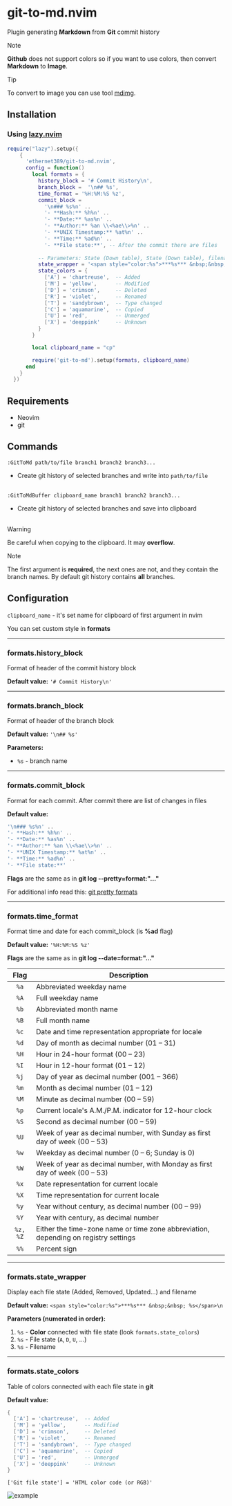 # git-to-md.nvim
Plugin generating **Markdown** from **Git** commit history

> [!NOTE]
> **Github** does not support colors 
> so if you want to use colors,
> then convert **Markdown** to **Image**.

> [!TIP] 
> To convert to image you can use tool [mdimg](https://www.npmjs.com/package/mdimg).

## Installation
### Using [lazy.nvim](https://github.com/folke/lazy.nvim)
```Lua
require("lazy").setup({
    {
      'ethernet389/git-to-md.nvim',
      config = function()
        local formats = {
          history_block = '# Commit History\n',
          branch_block =  '\n## %s',
          time_format = '%H:%M:%S %z',
          commit_block =
            '\n### %s%n' ..
            '- **Hash:** %h%n' ..
            '- **Date:** %as%n' ..
            '- **Author:** %an \\<%ae\\>%n' ..
            '- **UNIX Timestamp:** %at%n' ..
            '- **Time:** %ad%n' ..
            '- **File state:**', -- After the commit there are files
          
          -- Parameters: State (Down table), State (Down table), filename
          state_wrapper = '<span style="color:%s">***%s*** &nbsp;&nbsp; %s</span>\n',
          state_colors = {
            ['A'] = 'chartreuse',  -- Added
            ['M'] = 'yellow',      -- Modified
            ['D'] = 'crimson',     -- Deleted
            ['R'] = 'violet',      -- Renamed
            ['T'] = 'sandybrown',  -- Type changed
            ['C'] = 'aquamarine',  -- Copied
            ['U'] = 'red',         -- Unmerged
            ['X'] = 'deeppink'     -- Unknown
          }
        }

        local clipboard_name = "cp"

        require('git-to-md').setup(formats, clipboard_name)
      end
    }
  })
```

## Requirements
- Neovim
- git

## Commands
`:GitToMd path/to/file branch1 branch2 branch3...` 
- Create git history of selected branches and write into `path/to/file`
<br></br>

`:GitToMdBuffer clipboard_name branch1 branch2 branch3...` 
- Create git history of selected branches and save into clipboard 
<br></br>

> [!WARNING]
> Be careful when copying to the clipboard. It may **overflow**.

> [!NOTE]
> The first argument is **required**, the next ones are not, and they contain the branch names. By default git history contains **all** branches.

## Configuration
`clipboard_name` - it's set name for clipboard of first argument in nvim

You can set custom style in **formats**

---
### formats.history_block
Format of header of the commit history block

**Default value:** `'# Commit History\n'`

---
### formats.branch_block
Format of header of the branch block

**Default value:** `'\n## %s'`

**Parameters:**
- `%s` - branch name

---
### formats.commit_block
Format for each commit. After commit there are list of changes in files

**Default value:**
```Lua
'\n### %s%n' ..
'- **Hash:** %h%n' ..
'- **Date:** %as%n' ..
'- **Author:** %an \\<%ae\\>%n' ..
'- **UNIX Timestamp:** %at%n' ..
'- **Time:** %ad%n' ..
'- **File state:**'
```

**Flags** are the same as in **git log --pretty=format:"..."**

For additional info read this: [git pretty formats](https://git-scm.com/docs/pretty-formats)

---
### formats.time_format
Format time and date for each commit_block (is **%ad** flag)

**Default value:** `'%H:%M:%S %z'`

**Flags** are the same as in **git log --date=format:"..."**

|    Flag    | Description                                                                 |
|:------------:|--------------------------------------------------------------------------|
| ``%a``      | Abbreviated weekday name                                                |
| ``%A``      | Full weekday name                                                       |
| ``%b``      | Abbreviated month name                                                  |
| ``%B``      | Full month name                                                         |
| ``%c``      | Date and time representation appropriate for locale                     |
| ``%d``      | Day of month as decimal number (01 – 31)                               |
| ``%H``      | Hour in 24-hour format (00 – 23)                                       |
| ``%I``      | Hour in 12-hour format (01 – 12)                                       |
| ``%j``      | Day of year as decimal number (001 – 366)                              |
| ``%m``      | Month as decimal number (01 – 12)                                      |
| ``%M``      | Minute as decimal number (00 – 59)                                     |
| ``%p``      | Current locale's A.M./P.M. indicator for 12-hour clock                 |
| ``%S``      | Second as decimal number (00 – 59)                                     |
| ``%U``      | Week of year as decimal number, with Sunday as first day of week (00 – 53) |
| ``%w``      | Weekday as decimal number (0 – 6; Sunday is 0)                         |
| ``%W``      | Week of year as decimal number, with Monday as first day of week (00 – 53) |
| ``%x``      | Date representation for current locale                                   |
| ``%X``      | Time representation for current locale                                   |
| ``%y``      | Year without century, as decimal number (00 – 99)                      |
| ``%Y``      | Year with century, as decimal number                                    |
| ``%z, %Z``  | Either the time-zone name or time zone abbreviation, depending on registry settings |
| ``%%``      | Percent sign                                                            |


---
### formats.state_wrapper
Display each file state (Added, Removed, Updated...) and filename

**Default value:** `<span style="color:%s">***%s*** &nbsp;&nbsp; %s</span>\n`

**Parameters (numerated in order):**
1. `%s` - **Color** connected with file state (look `formats.state_colors`)
2. `%s` - File state (`A`, `D`, `U`, ...)
3. `%s` - Filename

---
### formats.state_colors
Table of colors connected with each file state in **git**

**Default value:**
```Lua
{
  ['A'] = 'chartreuse',  -- Added
  ['M'] = 'yellow',      -- Modified
  ['D'] = 'crimson',     -- Deleted
  ['R'] = 'violet',      -- Renamed
  ['T'] = 'sandybrown',  -- Type changed
  ['C'] = 'aquamarine',  -- Copied
  ['U'] = 'red',         -- Unmerged
  ['X'] = 'deeppink'     -- Unknown
}
```
`['Git file state'] = 'HTML color code (or RGB)'`

![example](example.png)